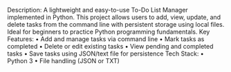 Description:
A lightweight and easy-to-use To-Do List Manager implemented in Python. This project allows users to add, view, update, and delete tasks from the command line with persistent storage using local files. Ideal for beginners to practice Python programming fundamentals.
Key Features:
•	Add and manage tasks via command line
•	Mark tasks as completed
•	Delete or edit existing tasks
•	View pending and completed tasks
•	Save tasks using JSON/text file for persistence
Tech Stack:
•	Python 3
•	File handling (JSON or TXT)

